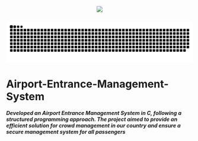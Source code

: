 <h1 align="center"> 
     <img src="https://readme-typing-svg.herokuapp.com/?font=Righteous&size=35&center=true&vCenter=true&width=500&height=70&duration=4000&lines=Hey%2C+Welcometo Airport Entrance Management System" /> 
 </h1> 
   <img alt="snake eating my contributions" src="https://raw.githubusercontent.com/salesp07/salesp07/output/github-contribution-grid-snake.svg" />

# Airport-Entrance-Management-System
   <i><b>Developed an Airport Entrance Management System in C, following a structured programming approach. The project aimed to provide an efficient solution for crowd management in our country and ensure a secure management system for all passengers</i></b>
